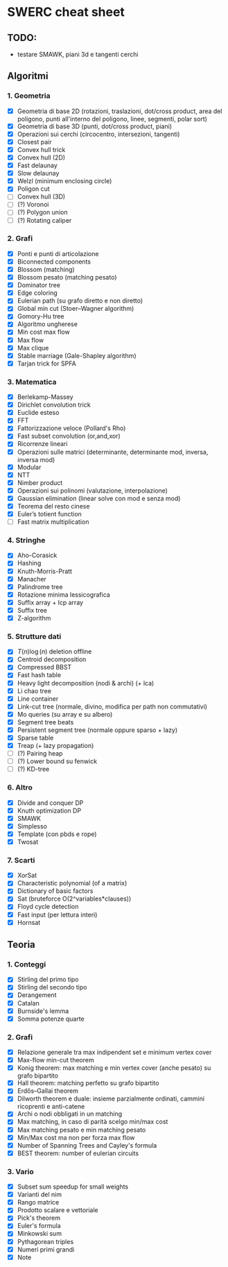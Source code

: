 # SWERC cheat sheet

## TODO:

- testare SMAWK, piani 3d e tangenti cerchi

## Algoritmi

### 1. Geometria

- [x] Geometria di base 2D (rotazioni, traslazioni, dot/cross product, area del poligono, punti all'interno del poligono, linee, segmenti, polar sort)
- [x] Geometria di base 3D (punti, dot/cross product, piani)
- [x] Operazioni sui cerchi (circocentro, intersezioni, tangenti)
- [x] Closest pair
- [x] Convex hull trick
- [x] Convex hull (2D)
- [x] Fast delaunay
- [x] Slow delaunay
- [x] Welzl (minimum enclosing circle)
- [x] Poligon cut
- [ ] Convex hull (3D)
- [ ] (?) Voronoi
- [ ] (?) Polygon union
- [ ] (?) Rotating caliper

### 2. Grafi

- [x] Ponti e punti di articolazione
- [x] Biconnected components
- [x] Blossom (matching)
- [x] Blossom pesato (matching pesato)
- [x] Dominator tree
- [x] Edge coloring
- [x] Eulerian path (su grafo diretto e non diretto)
- [x] Global min cut (Stoer–Wagner algorithm)
- [x] Gomory-Hu tree 
- [x] Algoritmo ungherese
- [x] Min cost max flow
- [x] Max flow
- [x] Max clique
- [x] Stable marriage (Gale-Shapley algorithm)
- [x] Tarjan trick for SPFA

### 3. Matematica

- [x] Berlekamp-Massey
- [x] Dirichlet convolution trick
- [x] Euclide esteso
- [x] FFT
- [x] Fattorizzazione veloce (Pollard's Rho)
- [x] Fast subset convolution (or,and,xor)
- [x] Ricorrenze lineari
- [x] Operazioni sulle matrici (determinante, determinante mod, inversa, inversa mod)
- [X] Modular
- [x] NTT
- [x] Nimber product
- [x] Operazioni sui polinomi (valutazione, interpolazione)
- [x] Gaussian elimination (linear solve con mod e senza mod)
- [x] Teorema del resto cinese
- [x] Euler’s totient function
- [ ] Fast matrix multiplication

### 4. Stringhe

- [x] Aho-Corasick
- [x] Hashing
- [x] Knuth-Morris-Pratt
- [x] Manacher
- [x] Palindrome tree
- [x] Rotazione minima lessicografica
- [x] Suffix array + lcp array
- [x] Suffix tree
- [x] Z-algorithm

### 5. Strutture dati

- [x] $T(n)\log(n)$ deletion offline
- [x] Centroid decomposition
- [x] Compressed BBST
- [x] Fast hash table
- [x] Heavy light decomposition (nodi & archi) (+ lca)
- [x] Li chao tree
- [x] Line container
- [x] Link-cut tree (normale, divino, modifica per path non commutativi)
- [x] Mo queries (su array e su albero)
- [x] Segment tree beats
- [x] Persistent segment tree (normale oppure sparso + lazy)
- [x] Sparse table
- [x] Treap (+ lazy propagation)
- [ ] (?) Pairing heap
- [ ] (?) Lower bound su fenwick
- [ ] (?) KD-tree

### 6. Altro

- [x] Divide and conquer DP
- [x] Knuth optimization DP
- [x] SMAWK
- [x] Simplesso
- [x] Template (con pbds e rope)
- [x] Twosat

### 7. Scarti

- [x] XorSat
- [x] Characteristic polynomial (of a matrix)
- [x] Dictionary of basic factors
- [x] Sat (bruteforce O(2^variables*clauses))
- [x] Floyd cycle detection
- [x] Fast input (per lettura interi)
- [x] Hornsat

## Teoria

### 1. Conteggi

- [x] Stirling del primo tipo
- [x] Stirling del secondo tipo
- [x] Derangement
- [x] Catalan
- [x] Burnside's lemma
- [x] Somma potenze quarte

### 2. Grafi

- [x] Relazione generale tra max indipendent set e minimum vertex cover
- [x] Max-flow min-cut theorem
- [x] Konig theorem: max matching e min vertex cover (anche pesato) su grafo bipartito
- [x] Hall theorem: matching perfetto su grafo bipartito
- [x] Erdős–Gallai theorem
- [x] Dilworth theorem e duale: insieme parzialmente ordinati, cammini ricoprenti e anti-catene
- [x] Archi o nodi obbligati in un matching
- [x] Max matching, in caso di parità scelgo min/max cost
- [x] Max matching pesato e min matching pesato
- [x] Min/Max cost ma non per forza max flow
- [x] Number of Spanning Trees and Cayley's formula
- [x] BEST theorem: number of eulerian circuits

### 3. Vario

- [x] Subset sum speedup for small weights
- [x] Varianti del nim
- [x] Rango matrice
- [x] Prodotto scalare e vettoriale
- [x] Pick's theorem
- [x] Euler's formula
- [x] Minkowski sum
- [x] Pythagorean triples
- [x] Numeri primi grandi
- [x] Note
